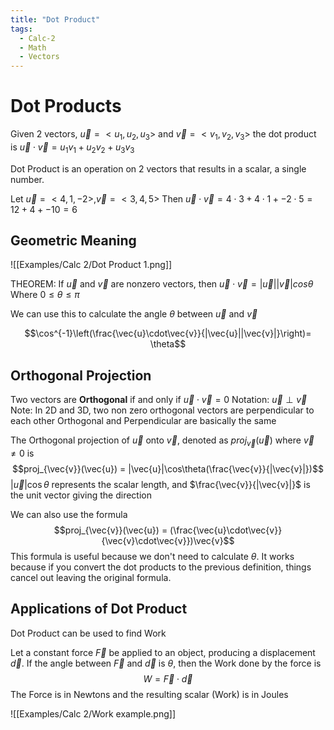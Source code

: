 ```yaml
---
title: "Dot Product"
tags:
  - Calc-2
  - Math
  - Vectors
---
```


# Dot Products

Given 2 vectors, $\vec{u} = < u_{1}, u_{2}, u_{3}>$ and $\vec{v} = <v_{1}, v_{2}, v_{3}>$
the dot product is $\vec{u}\cdot\vec{v} = u_{1}v_{1}+u_{2}v_{2}+u_{3}v_{3}$

Dot Product is an operation on 2 vectors that results in a scalar, a single number.

Let $\vec{u} = <4, 1, -2>, \vec{v} = <3, 4, 5>$
Then $\vec{u}\cdot\vec{v} = 4\cdot3 + 4\cdot1+-2\cdot5=12+4+-10=6$

## Geometric Meaning

![[Examples/Calc 2/Dot Product 1.png]]

THEOREM: If $\vec{u}$ and $\vec{v}$ are nonzero vectors, then $\vec{u}\cdot\vec{v} = |\vec{u}||\vec{v}|cos\theta$
Where $0 \leq \theta \leq \pi$

We can use this to calculate the angle $\theta$ between $\vec{u}$ and $\vec{v}$

$$\cos^{-1}\left(\frac{\vec{u}\cdot\vec{v}}{|\vec{u}||\vec{v}|}\right)= \theta$$

## Orthogonal Projection

Two vectors are **Orthogonal** if and only if $\vec{u}\cdot\vec{v} = 0$
Notation: $\vec{u} \perp \vec{v}$
Note: In 2D and 3D, two non zero orthogonal vectors are perpendicular to each other
Orthogonal and Perpendicular are basically the same

The Orthogonal projection of $\vec{u}$ onto $\vec{v}$, denoted as $proj_{\vec{v}}(\vec{u})$ where $\vec{v} \neq 0$ is
$$proj_{\vec{v}}(\vec{u}) = |\vec{u}|\cos\theta(\frac{\vec{v}}{|\vec{v}|})$$
$|\vec{u}|\cos\theta$ represents the scalar length, and $\frac{\vec{v}}{|\vec{v}|}$ is the unit vector giving the direction

We can also use the formula $$proj_{\vec{v}}(\vec{u}) = (\frac{\vec{u}\cdot\vec{v}}{\vec{v}\cdot\vec{v}})\vec{v}$$
This formula is useful because we don't need to calculate $\theta$. It works because if you convert the dot products to the previous definition, things cancel out leaving the original formula.

## Applications of Dot Product

Dot Product can be used to find Work

Let a constant force $\vec{F}$ be applied to an object, producing a displacement $\vec{d}$. If the angle between $\vec{F}$ and $\vec{d}$ is $\theta$, then the Work done by the force is $$W = \vec{F}\cdot\vec{d}$$
The Force is in Newtons and the resulting scalar (Work) is in Joules

![[Examples/Calc 2/Work example.png]]
